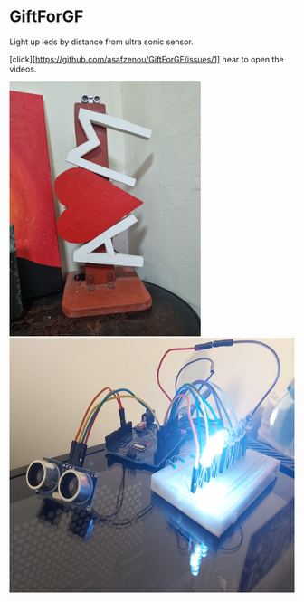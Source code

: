 # GiftForGF
Light up leds by distance from ultra sonic sensor.

[click][https://github.com/asafzenou/GiftForGF/issues/1] hear to open the videos.

<img src="https://github.com/asafzenou/GiftForGF/blob/main/final result.jpg" height="450">
<img src="https://github.com/asafzenou/GiftForGF/blob/main/Media/Images/BearBonesOfTheProject.jpg" height="450">
